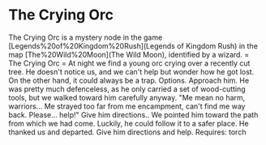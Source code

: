# The Crying Orc

The Crying Orc is a mystery node in the game [Legends%20of%20Kingdom%20Rush](Legends of Kingdom Rush) in the map [The%20Wild%20Moon](The Wild Moon), identified by a wizard.
= The Crying Orc =
At night we find a young orc crying over a recently cut tree. He doesn't notice us, and we can't help but wonder how he got lost. On the other hand, it could always be a trap.
Options.
Approach him.
He was pretty much defenceless, as he only carried a set of wood-cutting tools, but we walked toward him carefully anyway.
"Me mean no harm, warriors... Me strayed too far from me encampment, can't find me way back. Please... help!"
Give him directions..
We pointed him toward the path from which we had come. Luckily, he could follow it to a safer place.
He thanked us and departed.
Give him directions and help.
Requires: torch